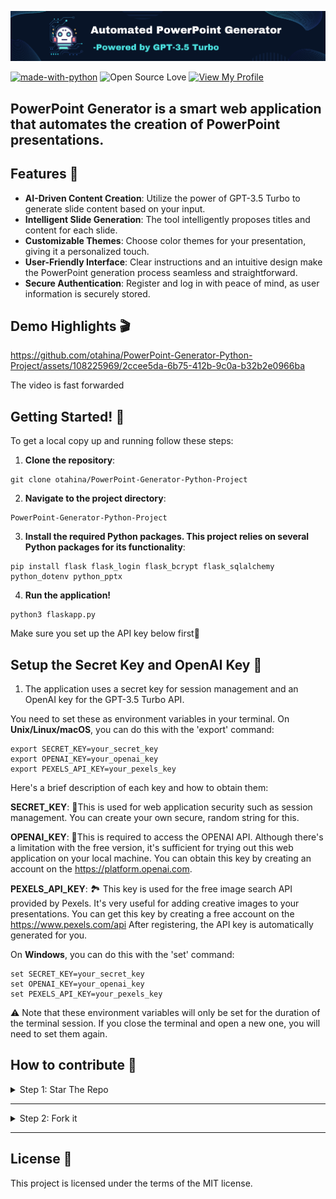 ![Banner Image](./for_readme/banner.png)

[![made-with-python](https://ForTheBadge.com/images/badges/made-with-python.svg)](https://www.python.org/)
![Open Source Love](https://badges.frapsoft.com/os/v1/open-source.svg?v=103)
[![View My Profile](https://img.shields.io/badge/View-My_Profile-green?logo=GitHub)](https://github.com/ndleah)

## PowerPoint Generator is a smart web application that automates the creation of PowerPoint presentations.

## Features 🎨


* **AI-Driven Content Creation**: Utilize the power of GPT-3.5 Turbo to generate slide content based on your input.
* **Intelligent Slide Generation**: The tool intelligently proposes titles and content for each slide.
* **Customizable Themes**: Choose color themes for your presentation, giving it a personalized touch.
* **User-Friendly Interface**: Clear instructions and an intuitive design make the PowerPoint generation process seamless and straightforward.
* **Secure Authentication**: Register and log in with peace of mind, as user information is securely stored.

## Demo Highlights 🎬

https://github.com/otahina/PowerPoint-Generator-Python-Project/assets/108225969/2ccee5da-6b75-412b-9c0a-b32b2e0966ba


The video is fast forwarded

## Getting Started! 🚀

To get a local copy up and running follow these steps:

1. **Clone the repository**:

```
git clone otahina/PowerPoint-Generator-Python-Project
```

2. **Navigate to the project directory**:

```
PowerPoint-Generator-Python-Project
```

3. **Install the required Python packages. This project relies on several Python packages for its functionality**:


```
pip install flask flask_login flask_bcrypt flask_sqlalchemy python_dotenv python_pptx
```

4. **Run the application!**

```
python3 flaskapp.py
```
Make sure you set up the API key below first🙂

## Setup the Secret Key and OpenAI Key 🔑


1. The application uses a secret key for session management and an OpenAI key for the GPT-3.5 Turbo API.

You need to set these as environment variables in your terminal. On **Unix/Linux/macOS**, you can do this with the 'export' command:

```
export SECRET_KEY=your_secret_key
export OPENAI_KEY=your_openai_key
export PEXELS_API_KEY=your_pexels_key
```
Here's a brief description of each key and how to obtain them:

**SECRET_KEY**: 🔐This is used for web application security such as session management. You can create your own secure, random string for this.

**OPENAI_KEY**: 🤖This is required to access the OPENAI API. Although there's a limitation with the free version, it's sufficient for trying out this web application on your local machine. You can obtain this key by creating an account on the https://platform.openai.com.

**PEXELS_API_KEY**: 🏞️ This key is used for the free image search API provided by Pexels. It's very useful for adding creative images to your presentations. You can get this key by creating a free account on the https://www.pexels.com/api
After registering, the API key is automatically generated for you.

On **Windows**, you can do this with the 'set' command:

```
set SECRET_KEY=your_secret_key
set OPENAI_KEY=your_openai_key
set PEXELS_API_KEY=your_pexels_key
```
⚠️ Note that these environment variables will only be set for the duration of the terminal session. If you close the terminal and open a new one, you will need to set them again.

## How to contribute 💛

<details>
<summary>
Step 1: Star The Repo
</summary>

Star the repo to start your contribution ⭐️

![star repo](https://docs.github.com/assets/images/help/stars/starring-a-repository.png)

</details>

---

<details>
<summary>
Step 2: Fork it
</summary>

On the [GitHub page for this repository]([https://github.com/ndleah/python-mini-project](https://github.com/otahina/PowerPoint-Generator-Python-Project.git)), click on the Button "**Fork**".

![fork image](https://upload.wikimedia.org/wikipedia/commons/3/38/GitHub_Fork_Button.png)

</details>

---

## License 📄

This project is licensed under the terms of the MIT license.




